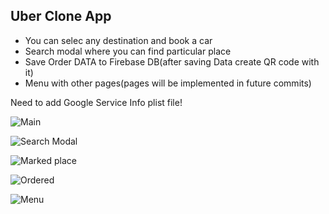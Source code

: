 
## Uber Clone App

- You can selec any destination and book a car
- Search modal where you can find particular place
- Save Order DATA to Firebase DB(after saving Data create QR code with it)
- Menu with other pages(pages will be implemented in future commits)


Need to add Google Service Info plist file!

![Main](main.png)

![Search Modal](search.png)

![Marked place](marked.png)

![Ordered](order.png)

![Menu](menu.png)

